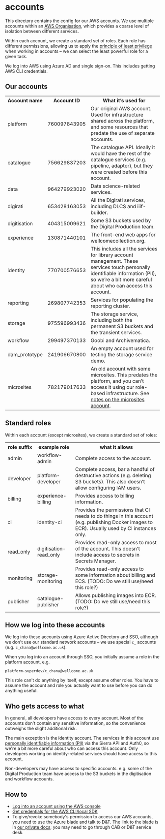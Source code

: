 # accounts

This directory contains the config for our AWS accounts.
We use multiple accounts within an [AWS Organisation], which provides a coarse level of isolation between different services.

Within each account, we create a standard set of roles.
Each role has different permissions, allowing us to apply the [principle of least privilege][privilege] when working in accounts – we can select the least powerful role for a given task.

We log into AWS using Azure AD and single sign-on.
This includes getting AWS CLI credentials.

[AWS Organisation]: https://docs.aws.amazon.com/organizations/latest/userguide/orgs_manage_accounts.html
[privilege]: https://en.wikipedia.org/wiki/Principle_of_least_privilege



## Our accounts

<table>
  <tr>
    <th>Account name</th>
    <th>Account ID</th>
    <th>What it&rsquo;s used for</th>
  </tr>
  <tr>
    <td>platform</td>
    <td>760097843905</td>
    <td>
      Our original AWS account.
      Used for infrastructure shared across the platform, and some resources that predate the use of separate accounts.
    </td>
  </tr>

  <tr>
    <td>catalogue</td>
    <td>756629837203</td>
    <td>
      The catalogue API.
      Ideally it would have the rest of the catalogue services (e.g. pipeline, adapter), but they were created before this account.
    </td>
  </tr>
  <tr>
    <td>data</td>
    <td>964279923020</td>
    <td>Data science-related services.</td>
  </tr>
  <tr>
    <td>digirati</td>
    <td>653428163053</td>
    <td>All the Digirati services, including DLCS and iiif-builder.</td>
  </tr>
  <tr>
    <td>digitisation</td>
    <td>404315009621</td>
    <td>Some S3 buckets used by the Digital Production team.</td>
  </tr>
  <tr>
    <td>experience</td>
    <td>130871440101</td>
    <td>
      The front-end web apps for wellcomecollection.org.
    </td>
  </tr>
  <tr>
    <td>identity</td>
    <td>770700576653</td>
    <td>
      This includes all the services for library account management.
      These services touch personally identifiable information (PII), so we&rsquo;re a bit more careful about who can access this account.
    </td>
  </tr>
  <tr>
    <td>reporting</td>
    <td>269807742353</td>
    <td>
      Services for populating the reporting cluster.
    </td>
  </tr>
  <tr>
    <td>storage</td>
    <td>975596993436</td>
    <td>
      The storage service, including both the permanent S3 buckets and the transient services.
    </td>
  </tr>
  <tr>
    <td>workflow</td>
    <td>299497370133</td>
    <td>Goobi and Archivematica.</td>
  </tr>

  <tr>
    <td>dam_prototype</td>
    <td>241906670800</td>
    <td>
      An empty account used for testing the storage service demo.
    </td>
  </tr>
  <tr>
    <td>microsites</td>
    <td>782179017633</td>
    <td>
      An old account with some microsites.
      This predates the platform, and you can&rsquo;t access it using our role-based infrastructure.
      See <a href="./docs/microsites.md">notes on the microsites account</a>.
    </td>
  </tr>
</table>

## Standard roles

Within each account (except microsites), we create a standard set of roles:

<table>
  <tr>
    <th>role suffix</th>
    <th>example role</th>
    <th>what it allows</th>
  </tr>
  <tr>
    <td>admin</td>
    <td>workflow-admin</td>
    <td>
      Complete access to the account.
    </td>
  </tr>
  <tr>
    <td>developer</td>
    <td>platform-developer</td>
    <td>
      Complete access, bar a handful of destructive actions (e.g. deleting S3 buckets).
      This also doesn&rsquo;t allow configuring IAM users.
    </td>
  </tr>
  <tr>
    <td>billing</td>
    <td>experience-billing</td>
    <td>
      Provides access to billing information.
    </td>
  </tr>
  <tr>
    <td>ci</td>
    <td>identity-ci</td>
    <td>
      Provides the permissions that CI needs to do things in this account (e.g. publishing Docker images to ECR).
      Usually used by CI instances only.
    </td>
  </tr>
  <tr>
    <td>read_only</td>
    <td>digitisation-read_only</td>
    <td>
      Provides read-only access to most of the account.
      This doesn't include access to secrets in Secrets Manager.
    </td>
  </tr>
  <tr>
    <td>monitoring</td>
    <td>storage-monitoring</td>
    <td>
      Provides read-only access to some information about billing and ECS.
      (TODO: Do we still use/need this role?)
    </td>
  </tr>
  <tr>
    <td>publisher</td>
    <td>catalogue-publisher</td>
    <td>
      Allows publishing images into ECR.
      (TODO: Do we still use/need this role?)
    </td>
  </tr>
</table>

## How we log into these accounts

We log into these accounts using Azure Active Directory and SSO, although we don't use our standard network accounts – we use special `c_` accounts (e.g. `c_chana@wellcome.ac.uk`).

When you log into an account through SSO, you initially assume a role in the platform account, e.g.

```
platform-superdev/c_chana@wellcome.ac.uk
```

This role can't do anything by itself, except assume other roles.
You have to assume the account and role you actually want to use before you can do anything useful.

## Who gets access to what

In general, all developers have access to every account.
Most of the accounts don't contain any sensitive information, so the convenience outweighs the slight additional risk.

The main exception is the identity account.
The services in this account use [personally identifiable information (PII)][pii] via the Sierra API and Auth0, so we're a bit more careful about who can access this account.
Only developers working on identity-related services should have access to this account.

Non-developers may have access to specific accounts.
e.g. some of the Digital Production team have access to the S3 buckets in the digitisation and workflow accounts.

[pii]: https://en.wikipedia.org/wiki/Personal_data

## How to

*   [Log into an account using the AWS console](docs/console-login.md)
*   [Get credentials for the AWS CLI/local SDK](docs/cli-credentials.md)
*   To give/revoke somebody's permission to access our AWS accounts, you need to use the Azure blade and talk to D&T.
    The link to the blade is in [our private docs](https://github.com/wellcomecollection/private-docs/blob/main/account-config.md); you may need to go through CAB or D&T service desk.
